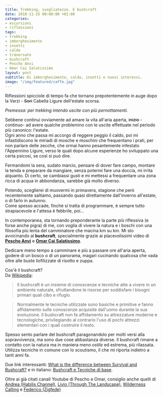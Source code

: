 ```yaml
---
title: Trekking, svogliatezze. E bushcraft
date: 2018-11-25 00:00:00 +01:00
categories:
- escursioni
- riflessioni
tags:
- trekking
- imborghesimento
- insetti
- caldo
- traversate
- bushcraft
- Pescho Anvi
- Omar Cai Salatissimo
layout: post
subtitle: Di imborghesimento, caldo, insetti e nuovi interessi.
image: "/img/featured/caffe.jpg"
---
```


Riflessioni spicciole di tempo fa che tornano prepotentemente in auge dopo la Varzi - ~~Sori~~ Cabella Ligure dell'estate scorsa.

*Premessa: per trekking intendo uscite con più pernottamenti.*

Sebbene continui ovviamente ad amare la vita all'aria aperta, ~~inizio~~ -continuo- ad avere qualche problemino con le uscite effettuate nel periodo più canonico: l'estate.  
Ogni anno che passa mi accorgo di reggere peggio il caldo, poi mi infastidiscono le miriadi di mosche e moschini che frequentano i prati, per non parlare delle zecche, che ormai hanno pesantemente infestato l'Appennino Ligure, verso le quali dopo alcune esperienze ho sviluppato una certa psicosi, se così si può dire.

Fermandomi la sera, sudato marcio, pensare di dover fare campo, montare la tenda e preparare da mangiare, senza potermi fare una doccia, mi irrita alquanto. Di certo, se cambiassi gusti e mi mettessi a frequentare una zona ricca di acqua in abbondanza, sarebbe già molto diverso.

Potendo, sceglierei di muovermi in primavera, stagione che però recentemente saltiamo, passando quasi direttamente dall'inverno all'estate, o di farlo in autunno.  
Come spesso accade, finchè si tratta di programmare, è sempre tutto strapiacevole e l'attesa è febbrile, poi...

In contemporanea, sta tornando preponderante la parte più riflessiva (e forse anche pigra) di me, con voglia di vivere la natura e i boschi con una filosofia più lenta del camminatore che macina km su km. Mi sto avvicinando al **bushcraft**, specialmente grazie ai piacevolissimi video di <a href="https://www.youtube.com/user/peschoanvi" target="_blank">**Pescho Anvi**</a> e <a href="https://www.youtube.com/channel/UCKTDHJJxfX8wTj67qOEf29g" target="_blank">**Omar Cai Salatissimo**</a>. 

Dedicare meno tempo a camminare e più a passare ore all'aria aperta, godere di un bosco o di un panorama, magari cucinando qualcosa che vada oltre alle buste liofilizzate di risotto e zuppa.

Cos'è il bushcraft?  
Da <a href="https://it.wikipedia.org/wiki/Bushcraft" target="_blank">Wikipedia</a>:
>Il bushcraft è un insieme di conoscenze e tecniche atte a vivere in un ambiente naturale, sfruttandone le risorse per soddisfare i bisogni primari quali cibo e rifugio.

>Normalmente le tecniche utilizzate sono basiche e primitive e fanno affidamento sulle conoscenze acquisite dall'uomo durante la sua evoluzione. Il bushcraft non fa affidamento su attrezzature moderne e tecnologiche, privilegiando al contrario l'uso di pochi attrezzi elementari con i quali costruire il resto.

Spesso sento parlare del bushcraft paragonandolo per molti versi alla sopravvivenza, ma sono due cose  abbastanza diverse. Il bushcraft rimane a contatto con la natura ma in maniera meno *ostile* ed estrema, più rilassata. Utilizza tecniche in comune con lo scoutismo, il che mi riporta indietro a tanti anni fa.

Due link interessanti: <a href="https://www.wildwoodbushcraft.com/blog/what-is-the-difference-between-survival-and-bushcraft/" target="_blank">What is the difference between Survival and Bushcraft?</a> e in italiano: <a href="http://bang9x21.freeiz.com/bushcraft.htm" target="_blank">Bushcraft e Tecniche di base</a>.

Oltre ai già citati canali Youtube di Pescho e Omar, consiglio anche quelli di <a href="https://www.youtube.com/channel/UClIjpbOvwk4VLMbInsJpwkA" target="_blank">Andrea (Habilis Channel)</a>, <a href="https://www.youtube.com/user/ThroughTheLandscape" target="_blank">Livio (Through The Landscape)</a>, <a href="https://www.youtube.com/channel/UCEFZX4wa7IhVa7_jMOHw7hA" target="_blank">Wilderness Calling</a> e <a href="https://www.youtube.com/user/zigfede" target="_blank">Federico (Zigfede)</a>

